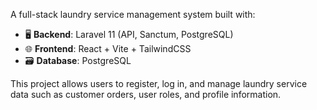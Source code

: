A full-stack laundry service management system built with:

- 🖥️ **Backend**: Laravel 11 (API, Sanctum, PostgreSQL)
- 🌐 **Frontend**: React + Vite + TailwindCSS
- 🗃️ **Database**: PostgreSQL

This project allows users to register, log in, and manage laundry service data such as customer orders, user roles, and profile information.
